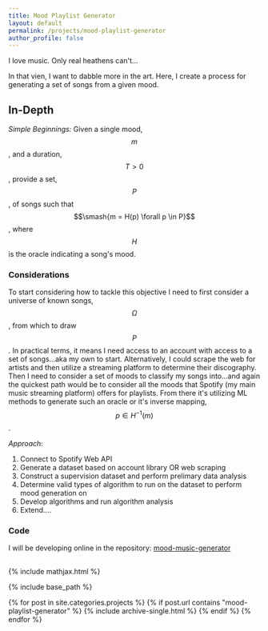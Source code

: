 ```yaml
---
title: Mood Playlist Generator
layout: default
permalink: /projects/mood-playlist-generator
author_profile: false
---
```


I love music. Only real heathens can't...  

In that vien, I want to dabble more in the art. Here, I create a process for generating a set of songs from a given mood.

## In-Depth

_Simple Beginnings:_ Given a single mood, $$m$$, and a duration, $$T > 0$$, provide a set, $$P$$, of songs such that $$\smash{m = H(p) \forall p \in P}$$, where $$H$$ is the oracle indicating a song's mood.


### Considerations

To start considering how to tackle this objective I need to first consider a universe of known songs, $$\Omega$$, from which to draw $$P$$. In practical terms, it means I need access to an account with access to a set of songs...aka my own to start. Alternatively, I could scrape the web for artists and then utilize a streaming platform to determine their discography. Then I need to consider a set of moods to classify my songs into...and again the quickest path would be to consider all the moods that Spotify (my main music streaming platform) offers for playlists. From there it's utilizing ML methods to generate such an oracle or it's inverse mapping, $$p \in H^{-1}(m)$$.

_Approach_:
1. Connect to Spotify Web API
2. Generate a dataset based on account library OR web scraping
3. Construct a supervision dataset and perform prelimary data analysis
4. Determine valid types of algorithm to run on the dataset to perform mood generation on
5. Develop algorithms and run algorithm analysis
6. Extend....

### Code

I will be developing online in the repository: [mood-music-generator](https://github.com/duckydares/mood-music-generator)

##

{% include mathjax.html %}

{% include base_path %}

{% for post in site.categories.projects %}
  {% if post.url contains "mood-playlist-generator" %}
    {% include archive-single.html %}
  {% endif %}
{% endfor %}